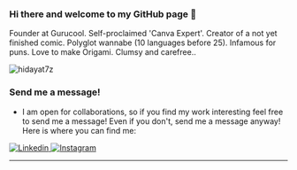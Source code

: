

### Hi there and welcome to my GitHub page 👋

Founder at Gurucool. Self-proclaimed 'Canva Expert'. Creator of a not yet finished comic. Polyglot wannabe (10 languages before 25). Infamous for puns. Love to make Origami. Clumsy and carefree..

<p align="left"> <img src="https://komarev.com/ghpvc/?username=hidayat7z" alt="hidayat7z" /> </p>


### Send me a message!

- I am open for collaborations, so if you find my work interesting feel free to send me a message! Even if you don't, send me a message anyway! Here is where you can find me:

<p>
 
   </a>
  <a href="https://www.linkedin.com/in/adil-meraj-46705b195/">
    <img alt="Linkedin" src="https://img.shields.io/badge/linkedin-0077B5?logo=linkedin&logoColor=white&style=for-the-badge" />
  </a>

  <a href="https://www.instagram.com/adilmeraj/">
    <img alt="Instagram" src="https://img.shields.io/badge/Instagram-E4405F?logo=instagram&logoColor=white&style=for-the-badge" />

 
</p>

---
